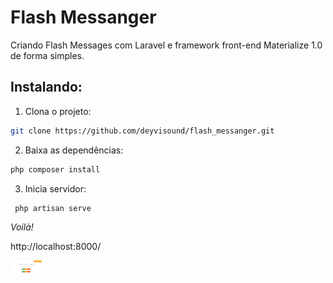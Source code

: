 # Flash Messanger
Criando Flash Messages com Laravel e framework front-end  Materialize 1.0 de forma simples. 


## Instalando: 

1. Clona o projeto: 
```bash
git clone https://github.com/deyvisound/flash_messanger.git
```
2. Baixa as dependências: 
```bash 
php composer install 
```
3. Inicia servidor: 
```bash 
 php artisan serve
```
*Voilà!*

http://localhost:8000/

<img src="public/img/sample.png" width="50" />
